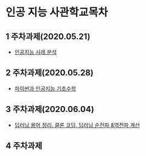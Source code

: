 # 인공 지능 사관학교목차

## 1 주차과제(2020.05.21)
* [인공지능 사례 분석](https://github.com/phs3379/jinglinger/blob/master/test.ipynb)
## 2 주차과제(2020.05.28)
* [파이썬과 인공지능 기초수학](https://nbviewer.jupyter.org/github/phs3379/jinglinger/blob/master/2%E1%84%8C%E1%85%AE%E1%84%8E%E1%85%A1%E1%84%80%E1%85%AA%E1%84%8C%E1%85%A6_ipynb%EC%9D%98_%EC%82%AC%EB%B3%B8%EC%9D%98_%EC%82%AC%EB%B3%B8.ipynb)
## 3 주차과제(2020.06.04) 
* [딥러닝 용어 정리, 클론 코딩, 딥러닝 순전파 &역전파 계산](https://github.com/phs3379/jinglinger/blob/master/3%EC%A3%BC%EC%B0%A8_%EA%B3%BC%EC%A0%9C%EC%9D%98_%EC%82%AC%EB%B3%B8.ipynb)
## 4 주차과제
